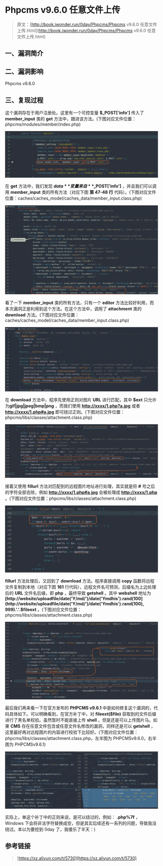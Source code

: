 # Phpcms v9.6.0 任意文件上传

> 原文：[http://book.iwonder.run/0day/Phpcms/Phpcms v9.6.0 任意文件上传.html](http://book.iwonder.run/0day/Phpcms/Phpcms v9.6.0 任意文件上传.html)

## 一、漏洞简介

## 二、漏洞影响

Phpcms v9.6.0

## 三、复现过程

这个漏洞存在于用户注册处。这里有一个可控变量 **$_POST['info']** 传入了 **member_input** 类的 **get** 方法中，跟进该方法。(下图对应文件位置：phpcms/modules/member/index.php)

![image](img/5d475ec0a67e745876aa0bbf083643bb.png)

在 **get** 方法中，我们发现 **$data** 变量来自 **$_POST['info']** ，并且我们可以调用 **member_input** 类的所有方法（对应下图 **第 47-48 行** 代码）。(下图对应文件位置：caches/caches_model/caches_data/member_input.class.php)

![image](img/12c3c7ea5d6c60c881cbaadf6e37fcfe.png)

看了一下 **member_input** 类的所有方法，只有一个 **editor** 方法比较好利用，而本次漏洞正是利用到这个方法。在这个方法中，调用了 **attachment** 类的 **download** 方法。(下图对应文件位置：caches/caches_model/caches_data/member_input.class.php)

![image](img/e15e35665445a5a066ada5c982a7b663.png)

在 **download** 方法中，程序先使用正则对图片 **URL** 进行匹配，其中 **$ext** 只允许为**gif|jpg|jpeg|bmp|png** ，而我们使用 **[http://xxxx/1.php?a.jpg](http://xxxx/1.php?a.jpg)** 或者 **[http://xxxx/1.php#a.jpg](http://xxxx/1.php#a.jpg)** 即可绕过正则。(下图对应文件位置：phpcms/libs/classes/attachment.class.php)

![image](img/b9684e94992d457b3e49ca57055ac2f6.png)

接着又使用 **fillurl** 方法对匹配到的远程图片地址进行处理，其实就是将 **#** 号之后的字符全部去除，例如 **[http://xxxx/1.php#a.jpg](http://xxxx/1.php#a.jpg)** 会被处理成 **[http://xxxx/1.php](http://xxxx/1.php)** 。(下图对应文件位置：phpcms/libs/classes/attachment.class.php)

![image](img/a4dc0efafbd6c0c2c0582043aad73e48.png)

**fillurl** 方法处理后，又回到了 **download** 方法。程序直接调用 **copy** 函数将远程文件复制到本地（对应下图 **161** 行代码），远程文件名可预测，后缀名为上边处理后的 **URL** 文件名后缀，即 **php** ，最终导致 **getshell** 。其中 **webshell** 地址为 **[http://website/uploadfile/date('Y/md/')/date('Ymdhis').rand(100](http://website/uploadfile/date('Y/md/')/date('Ymdhis').rand(100), 999).'.'.$fileext** 。(下图对应文件位置：phpcms/libs/classes/attachment.class.php)

![image](img/95246503daa4b413caaef89128a6891f.png)

最后我们再来看一下在官方发布的 **PHPCMS v9.6.1** 中是如何修复这个漏洞的，代码具体如下。可以明确看到，在官方补丁中，对 **fileext($file)** 获取到的文件后缀进行了黑名单校验。虽然暂时不能直接上传 **shell** ，但是还是可以上传图片马。如果 **CMS** 存在任意文件包含或任意文件名修改的漏洞，同样还是可以 **getshell** ，这里最好再对远程图片的内容进行校验下比较好。(下图对应文件位置：phpcms/libs/classes/attachment.class.php，左半图为 PHPCMSv9.6.0，右半图为 PHPCMSv9.6.1)

![image](img/e2a1b450ac4df7bea70f74929d001027.png)

实际上，单这个补丁中的正则来说，是可以绕过的，例如： **.php%7f** ，Windows 下会将非法字符替换成空，但是其实后续还有一系列的问题，导致我没绕过。本以为要挖到 0day 了，我傻乐了半天：)

## 参考链接

> [https://xz.aliyun.com/t/5730](https://xz.aliyun.com/t/5730)

